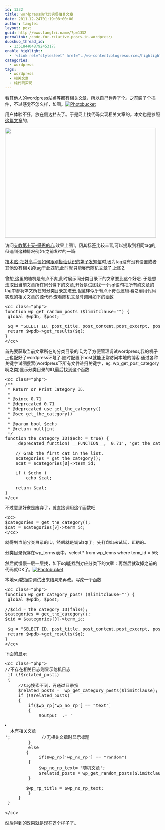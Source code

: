 ```yaml
---
id: 1332
title: wordpress纯代码实现相关文章
date: 2011-12-24T01:19:08+00:00
author: tanglei
layout: post
guid: http://www.tanglei.name/?p=1332
permalink: /code-for-relative-posts-in-wordpress/
duoshuo_thread_id:
  - 1351844048792453177
enable_highlight:
  - '<link rel="stylesheet" href="../wp-content/blogresources/highlightconfig/highlight.default.min.css"><script src="../wp-content/blogresources/highlightconfig/jquery-2.1.4.min.js"></script><script src="../wp-content/blogresources/highlightconfig/enable_highlight.js"></script>'
categories:
  - wordpress
tags:
  - wordpress
  - 相关文章
  - 纯代码实现
---
```

看其他人的wordpress站点等都有相关文章，所以自己也弄了个。之前装了个插件，不过感觉不怎么样，如图。<a href="http://s1123.photobucket.com/albums/l549/tl3shi/?action=view&current=1.jpg" target="_blank"><img src="http://i1123.photobucket.com/albums/l549/tl3shi/1.jpg" alt="Photobucket" border="0" /></a>
  
用户体验不好，放在侧边栏去了。于是网上找代码实现相关文章的。本文也是参照[这篇文章](http://www.92app.com/related-posts-wordpress.html)的，

<img class="alignnone" title="代码实现相关文章" src="http://i1123.photobucket.com/albums/l549/tl3shi/1-2.jpg" alt="" width="491" height="356" />

访问[支教第十天-感恩的心](http://www.tanglei.name/volenteer-teaching-day10/),效果上图1，因其标签比较丰富,可以提取到相同tag的,但遇到这种情况例如:之前发过的一篇:

[技术贴-把妹高手谈如何跟刚搭讪认识的妹子发短信](http://www.tanglei.name/tell-you-how-to-get-a-girl/)时,因为tag没有没有设置或者其他没有相关的tag于此匹配,此时就只能展示随机文章了,上图2.

曾想,这里的随机是有点不爽,此时展示同分类目录下的文章要比这个好吧. 于是想法取出当前文章所在同分类下的文章,开始是试图找一个sql语句把所有的文章的tag中都将本文所在的分类目录加进去,但这样似乎有点不符合逻辑.看之前用代码实现的相关文章的源代码:查看随机文章时调用如下的函数

<pre>&lt;cc class="php">
function wp_get_random_posts ($limitclause="") {
 global $wpdb, $post;

 $q = "SELECT ID, post_title, post_content,post_excerpt, post_date, comment_count FROM $wpdb->posts WHERE post_status = 'publish' AND post_type = 'post' AND ID != $post->ID ORDER BY RAND() $limitclause";
 return $wpdb->get_results($q);
}
&lt;/cc></pre>

首先要获取当前文章所在的分类目录的ID,为了方便管理调试wordpress,我的机子上也配好了wordpress环境了.随时配置下host就能正常访问本地的博客.通过各种关键字试图搜索(wordpress下所有文件递归关键字，eg: wp\_get\_post_category啊之类)显示分类目录的ID,最后找到这个函数

<pre>&lt;cc class="php">
/**
 * Return or Print Category ID.
 *
 * @since 0.71
 * @deprecated 0.71
 * @deprecated use get_the_category()
 * @see get_the_category()
 *
 * @param bool $echo
 * @return null|int
 */
function the_category_ID($echo = true) {
	_deprecated_function( __FUNCTION__, '0.71', 'get_the_category()' );

	// Grab the first cat in the list.
	$categories = get_the_category();
	$cat = $categories[0]->term_id;

	if ( $echo )
		echo $cat;

	return $cat;
}
&lt;/cc></pre>

不过意思好像是废弃了，就直接调用这个函数吧

<pre>&lt;cc>
$categories = get_the_category();
$cat = $categories[0]->term_id;
&lt;/cc></pre>

就得到当前分类目录的ID，然后就是调试sql了。先打印出来试试，正确的。
  
分类目录保存在wp\_terms 表中，select * from wp\_terms where term_id = 56;
  
然后就慢慢一层一层找，如下sql能找到对应分类下的文章：再然后就改掉之前的代码就OK了。<a href="http://s1123.photobucket.com/albums/l549/tl3shi/?action=view&current=1-1.jpg" target="_blank"><img src="http://i1123.photobucket.com/albums/l549/tl3shi/1-1.jpg" alt="Photobucket" border="0" /></a>

本地sql数据库调试出来结果来再改。写成一个函数

<pre>&lt;cc class="php">
function wp_get_category_posts ($limitclause="") { 
 global $wpdb, $post; 

//$cid = the_category_ID(false);
$categories = get_the_category();
$cid = $categories[0]->term_id;
		 
 $q = "SELECT ID, post_title, post_content,post_excerpt, post_date, comment_count FROM $wpdb->posts WHERE post_status = 'publish' AND post_type = 'post' AND ID != $post->ID AND ID in (select object_id  from wp_term_relationships where term_taxonomy_id = ( select term_taxonomy_id from wp_term_taxonomy where term_id = $cid )) ORDER BY RAND() $limitclause"; 
 return $wpdb->get_results($q); 
}
&lt;/cc></pre>

下面的显示

<pre>&lt;cc class="php">
//不存在相关日志则显示随机日志 
 if (!$related_posts) 
 {
	 //tag搜索不到，再通过目录搜
	 $related_posts =  wp_get_category_posts($limitclause); 
	 if (!$related_posts)
	 {
		 if($wp_rp['wp_no_rp'] == "text") 
		 { 
			 $output  .= '

<li>
  木有相关文章
</li>';            //无相关文章时显示标题 
		 } 
		 else 
		{ 
			 if($wp_rp['wp_no_rp'] == "random") 
		 { 
			 $wp_no_rp_text= '随机文章';                                        //随机文显示标题 
			 $related_posts = wp_get_random_posts($limitclause);
		 }   
	 
		$wp_rp_title = $wp_no_rp_text; 
		 }
	 } 
 }

&lt;/cc></pre>

然后得到的效果就是现在这个样子了。